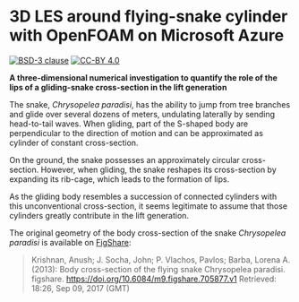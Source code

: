 # 3D LES around flying-snake cylinder with OpenFOAM on Microsoft Azure

[![BSD-3 clause](https://img.shields.io/badge/License-BSD%203--Clause-blue.svg)](https://opensource.org/licenses/BSD-3-Clause)
[![CC-BY 4.0](https://img.shields.io/badge/License-CC%20BY%204.0-lightgrey.svg)](https://creativecommons.org/licenses/by/4.0)


**A three-dimensional numerical investigation to quantify the role of the lips of a gliding-snake cross-section in the lift generation**

The snake, *Chrysopelea paradisi*, has the ability to jump from tree branches and glide over several dozens of meters, undulating laterally by sending head-to-tail waves.
When gliding, part of the S-shaped body are perpendicular to the direction of motion and can be approximated as cylinder of constant cross-section.

On the ground, the snake possesses an approximately circular cross-section.
However, when gliding, the snake reshapes its cross-section by expanding its rib-cage, which leads to the formation of lips.

As the gliding body resembles a succession of connected cylinders with this unconventional cross-section, it seems legitimate to assume that those cylinders greatly contribute in the lift generation.

The original geometry of the body cross-section of the snake *Chrysopelea paradisi* is available on [FigShare](https://figshare.com/articles/Body_cross_section_of_the_flying_snake_Chrysopelea_paradisi/705877):

> Krishnan, Anush; J. Socha, John; P. Vlachos, Pavlos; Barba, Lorena A. (2013): Body cross-section of the flying snake Chrysopelea paradisi. figshare.
> https://doi.org/10.6084/m9.figshare.705877.v1
> Retrieved: 18:26, Sep 09, 2017 (GMT)

